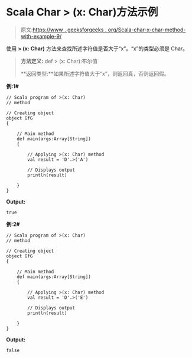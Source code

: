 # Scala Char > (x: Char)方法示例

> 原文:[https://www . geeksforgeeks . org/Scala-char-x-char-method-with-example-9/](https://www.geeksforgeeks.org/scala-char-x-char-method-with-example-9/)

使用 **> (x: Char)** 方法来查找所述字符值是否大于“x”。“x”的类型必须是 Char。

> **方法定义:** def > (x: Char):布尔值
> 
> **返回类型:**如果所述字符值大于“x”，则返回真，否则返回假。

**例:1#**

```
// Scala program of >(x: Char)
// method

// Creating object
object GfG
{ 

    // Main method
    def main(args:Array[String])
    {

        // Applying >(x: Char) method 
        val result = 'D'.>('A')

        // Displays output
        println(result)

    }
} 
```

**Output:**

```
true

```

**例:2#**

```
// Scala program of >(x: Char)
// method

// Creating object
object GfG
{ 

    // Main method
    def main(args:Array[String])
    {

        // Applying >(x: Char) method
        val result = 'D'.>('E')

        // Displays output
        println(result)

    }
} 
```

**Output:**

```
false

```